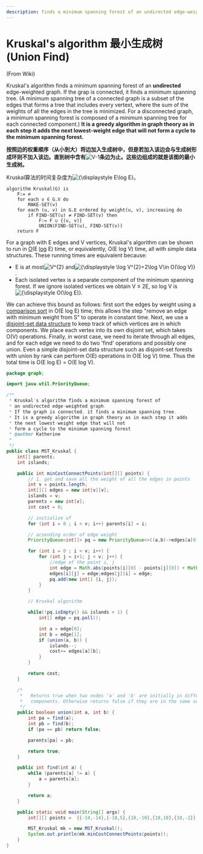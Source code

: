 ```yaml
---
description: finds a minimum spanning forest of an undirected edge-weighted graph
---
```


# Kruskal's algorithm 最小生成树 \(Union Find\)

\(From Wiki\)

Kruskal's algorithm finds a minimum spanning forest of an **undirected** edge-weighted graph. If the grap is connected, it finds a minimum spanning tree. \(A minimum spanning tree of a connected graph is a subset of the edges that forms a tree that includes every vertext, where the sum of the weights of all the edges in the tree is minimized. For a disconnected graph, a minimum spanning forest is composed of a minimum spanning tree for each connected component.\) **It is a greedy algorithm in graph theory as in each step it adds the next lowest-weight edge that will not form a cycle to the minimum spanning forest.** 

**按照边的权重顺序（从小到大）将边加入生成树中，但是若加入该边会与生成树形成环则不加入该边。直到树中含有**![V-1](https://wikimedia.org/api/rest_v1/media/math/render/svg/cf99922c8908cda9655d87b4a60c0cf3923e0e12)**条边为止。这些边组成的就是该图的最小生成树。**

Kruskal算法的时间复杂度为![{\displaystyle E\log E}](https://wikimedia.org/api/rest_v1/media/math/render/svg/1971d0e6bebcf6b64efc398cef3219c6c8e87ff3)。



```text
algorithm Kruskal(G) is
    F:= ∅
    for each v ∈ G.V do
        MAKE-SET(v)
    for each (u, v) in G.E ordered by weight(u, v), increasing do
        if FIND-SET(u) ≠ FIND-SET(v) then
            F:= F ∪ {(u, v)}
            UNION(FIND-SET(u), FIND-SET(v))
    return F
```

For a graph with E edges and V vertices, Kruskal's algorithm can be shown to run in [O](https://en.wikipedia.org/wiki/Big-O_notation)\(E [log](https://en.wikipedia.org/wiki/Binary_logarithm) E\) time, or equivalently, O\(E log V\) time, all with simple data structures. These running times are equivalent because:

* E is at most![V^{2}](https://wikimedia.org/api/rest_v1/media/math/render/svg/dc8bf8999387969208f85073f17c00954a131160) and![{\displaystyle \log V^{2}=2\log V\in O\(\log V\)}](https://wikimedia.org/api/rest_v1/media/math/render/svg/a654a11335f727f6506afda8b9bcc26ddf3bf16d).
* Each isolated vertex is a separate component of the minimum spanning forest. If we ignore isolated vertices we obtain V ≤ 2E, so log V is![{\displaystyle O\(\log E\)}](https://wikimedia.org/api/rest_v1/media/math/render/svg/debcb763866bfd9ef59bcd947fb637f07a006f34).

We can achieve this bound as follows: first sort the edges by weight using a [comparison sort](https://en.wikipedia.org/wiki/Comparison_sort) in O\(E log E\) time; this allows the step "remove an edge with minimum weight from S" to operate in constant time. Next, we use a [disjoint-set data structure](https://en.wikipedia.org/wiki/Disjoint-set_data_structure) to keep track of which vertices are in which components. We place each vertex into its own disjoint set, which takes O\(V\) operations. Finally, in worst case, we need to iterate through all edges, and for each edge we need to do two 'find' operations and possibly one union. Even a simple disjoint-set data structure such as disjoint-set forests with union by rank can perform O\(E\) operations in O\(E log V\) time. Thus the total time is O\(E log E\) = O\(E log V\).



```java
package graph;

import java.util.PriorityQueue;

/**
 * Kruskal's algorithm finds a minimum spanning forest of 
 * an undirected edge-weighted graph.
 * If the graph is connected, it finds a minimum spanning tree.
 * It is a greedy algorithm in graph theory as in each step it adds 
 * the next lowest-weight edge that will not 
 * form a cycle to the minimum spanning forest
 * @author Katherine
 *
 */
public class MST_Kruskal {
    int[] parents;
    int islands;

    public int minCostConnectPoints(int[][] points) {
        // 1. get and save all the weight of all the edges in points
        int v = points.length;
        int[][] edges = new int[v][v];
        islands = v;
        parents = new int[v];
        int cost = 0;

        // initialize uf
        for (int i = 0 ; i < v; i++) parents[i] = i;

        // acsending order of edge weight
        PriorityQueue<int[]> pq = new PriorityQueue<>((a,b)->edges[a[0]][a[1]] - edges[b[0]][b[1]]);

        for (int i = 0 ; i < v; i++) {
            for (int j = i+1; j < v; j++) {
                //edge of the point i, j
                int edge = Math.abs(points[i][0] - points[j][0]) + Math.abs(points[i][1] - points[j][1]);
                edges[i][j] = edge;edges[j][i] = edge;
                pq.add(new int[] {i, j});
            }
        }

        // Kruskal algorithm

        while(!pq.isEmpty() && islands > 1) {
            int[] edge = pq.poll();

            int a = edge[0];
            int b = edge[1];
            if (union(a, b)) {
                islands--;
                cost+= edges[a][b];
            }
        }

        return cost;
    }

    /*
     *   Returns true when two nodes 'a' and 'b' are initially in different
     *   components. Otherwise returns false if they are in the same set.
     */
    public boolean union(int a, int b) {
        int pa = find(a);
        int pb = find(b);
        if (pa == pb) return false;

        parents[pa] = pb;

        return true;
    }

    public int find(int a) {
        while (parents[a] != a) {
            a = parents[a];
        }

        return a;
    }

    public static void main(String[] args) {
        int[][] points =  {{-14,-14},{-18,5},{18,-10},{18,18},{10,-2}};

        MST_Kruskal mk = new MST_Kruskal();
        System.out.println(mk.minCostConnectPoints(points));
    }
}
```


